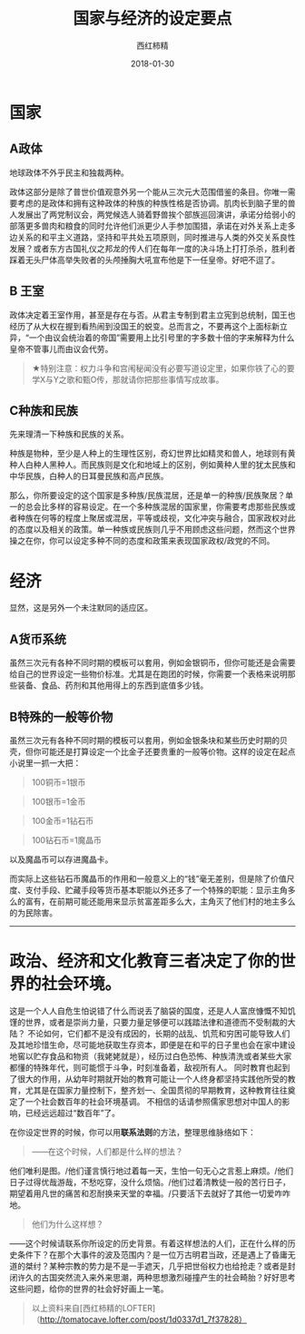 ﻿---
layout:     post
title:      国家与经济的设定要点
date:       2018-01-30
author:     西红柿精
header-img: img/post-bg-universe.jpg
catalog: true
tags:
    - 设定指南
---
国家
=====
A政体
--------
地球政体不外乎民主和独裁两种。

政体这部分是除了普世价值观意外另一个能从三次元大范围借鉴的条目。你唯一需要考虑的是政体和拥有这种政体的种族的种族性格是否协调。肌肉长到脑子里的兽人发展出了两党制议会，两党候选人骑着野兽挨个部族巡回演讲，承诺分给弱小的部落更多兽肉和粮食的同时允许他们派更少人手参加围猎，承诺在对外关系上走多边关系的和平主义道路，坚持和平共处五项原则，同时推进与人类的外交关系良性发展？或者东方古国礼仪之邦龙的传人们在每年一度的决斗场上打打杀杀，胜利者踩着无头尸体高举失败者的头颅捶胸大吼宣布他是下一任皇帝。好吧不逗了。

B 王室
-------
政体决定着王室作用，甚至是存在与否。从君主专制到君主立宪到总统制，国王也经历了从大权在握到看热闹到没国王的蜕变。总而言之，不要再这个上面标新立异，“一个由议会统治着的帝国”需要用上比引号里的字多数十倍的字来解释为什么皇帝不管事儿而由议会代劳。

>★特别注意：权力斗争和宫闱秘闻没有必要写道设定里，如果你铁了心的要学X与Y之歌和甄O传，那就请你把那些事情写成故事。

C种族和民族
-----------
先来理清一下种族和民族的关系。

种族是物种，至少是人种上的生理性区别，奇幻世界比如精灵和兽人，地球则有黄种人白种人黑种人。而民族则是文化和地域上的区别，例如黄种人里的犹太民族和中华民族，白种人的日耳曼民族和高卢民族。

那么，你所要设定的这个国家是多种族/民族混居，还是单一的种族/民族聚居？单一的总会比多样的容易设定。在一个多种族混居的国家里，你需要考虑那些民族或者种族在何等的程度上聚居或混居，平等或歧视，文化冲突与融合，国家政权对此的态度以及相关的政策。单一种族或民族则几乎不用顾虑这些问题，然而这个世界操之在你，你可以设定多种不同的态度和政策来表现国家政权/政党的不同。



经济
=====
显然，这是另外一个未注默同的适应区。

A货币系统
---------
虽然三次元有各种不同时期的模板可以套用，例如金银铜币，但你可能还是会需要给自己的世界设定一些物价标准。尤其是在跑团的时候，你需要一个表格来说明那些装备、食品、药剂和其他用得上的东西到底值多少钱。

B特殊的一般等价物
-----------------
虽然三次元有各种不同时期的模板可以套用，例如金银条块和某些历史时期的贝壳，但你可能还是打算设定一个比金子还要贵重的一般等价物。这样的设定在起点小说里一抓一大把：

>100铜币=1银币

>100银币=1金币

>100金币=1钻石币

>100钻石币=1魔晶币

以及魔晶币可以存进魔晶卡。

而实际上这些钻石币魔晶币的作用和一般意义上的“钱”毫无差别，但是除了价值尺度、支付手段、贮藏手段等货币基本职能以外还多了一个特殊的职能：显示主角多么的富有，在前期可能还能用来显示贫富差距多么大，主角灭了他们村的地主多么的为民除害。

----------------------------------------------------------------------

政治、经济和文化教育三者决定了你的世界的社会环境。
==================================================

这是一个人人自危生怕说错了什么而说丢了脑袋的国度，还是人人富庶慷慨不知饥馑的世界，或者是崇尚力量，只要力量足够便可以践踏法律和道德而不受制裁的大陆？
不论如何，它们都不是没有成因的，长期的战乱、饥荒和穷困可能导致人们及其地珍惜生命，尽可能地获取生存资本，即便是在和平的日子里也会在家中建设地窖以贮存食品和物资（我姥姥就是），经历过白色恐怖、种族清洗或者某些大家都懂的特殊年代，则可能惯于斗争，时刻准备着，敌视所有人。
同时教育也起到了很大的作用，从幼年时期就开始的教育可能让一个人终身都坚持实践他所受的教育，尤其是在国家力量控制下，整齐划一、全国贯彻的早期教育，这种教育往往奠定了一个社会数百年的社会环境基调。
不相信的话请参照儒家思想对中国人的影响，已经远远超过“数百年”了。


在你设定世界的时候，你可以用**联系法则**的方法，整理思维脉络如下：


>——在这个时候，人们都是什么样的想法？


他们唯利是图。/他们谨言慎行地过着每一天，生怕一句无心之言惹上麻烦。/他们日子过得优哉游哉，不愁吃穿，没什么烦恼。/他们过着清教徒一般的苦行日子，期望着用凡世的痛苦和忍耐换来天堂的幸福。/只要活下去就好了其他一切爱咋咋地。


>他们为什么这样想？


——这个时候请联系你所设定的历史背景。有着这样想法的人们，正在什么样的历史条件下？在那个大事件的波及范围内？是一位万古明君当政，还是遇上了昏庸无道的桀纣？某种宗教的势力是不是一手遮天，几乎把世俗权力也给抢走？或者是封闭许久的古国突然流入来外来思潮，两种思想激烈碰撞产生的社会畸胎？好好思考这些问题，给你的世界的社会好好画上一笔。

>以上资料来自[西红柿精的LOFTER]（http://tomatocave.lofter.com/post/1d0337d1_7f37828）